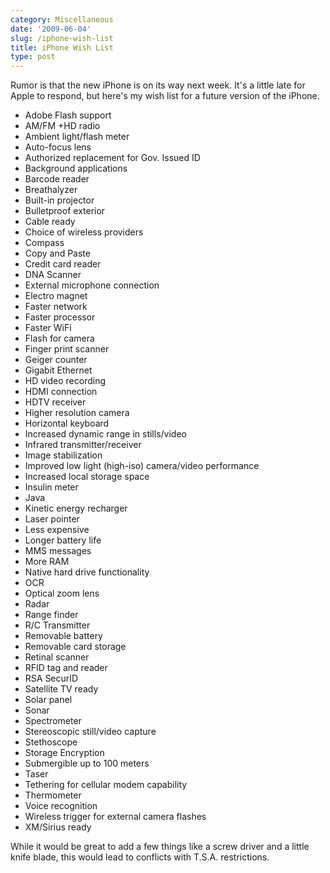 ```yaml
---
category: Miscellaneous
date: '2009-06-04'
slug: /iphone-wish-list
title: iPhone Wish List
type: post
---
```



Rumor is that the new iPhone is on its way next week. It's a little
late for Apple to respond, but here's my wish list for a future
version of the iPhone.

-   Adobe Flash support
-   AM/FM +HD radio
-   Ambient light/flash meter
-   Auto-focus lens
-   Authorized replacement for Gov. Issued ID
-   Background applications
-   Barcode reader
-   Breathalyzer
-   Built-in projector
-   Bulletproof exterior
-   Cable ready
-   Choice of wireless providers
-   Compass
-   Copy and Paste
-   Credit card reader
-   DNA Scanner
-   External microphone connection
-   Electro magnet
-   Faster network
-   Faster processor
-   Faster WiFi
-   Flash for camera
-   Finger print scanner
-   Geiger counter
-   Gigabit Ethernet
-   HD video recording
-   HDMI connection
-   HDTV receiver
-   Higher resolution camera
-   Horizontal keyboard
-   Increased dynamic range in stills/video
-   Infrared transmitter/receiver
-   Image stabilization
-   Improved low light (high-iso) camera/video performance
-   Increased local storage space
-   Insulin meter
-   Java
-   Kinetic energy recharger
-   Laser pointer
-   Less expensive
-   Longer battery life
-   MMS messages
-   More RAM
-   Native hard drive functionality
-   OCR
-   Optical zoom lens
-   Radar
-   Range finder
-   R/C Transmitter
-   Removable battery
-   Removable card storage
-   Retinal scanner
-   RFID tag and reader
-   RSA SecurID
-   Satellite TV ready
-   Solar panel
-   Sonar
-   Spectrometer
-   Stereoscopic still/video capture
-   Stethoscope
-   Storage Encryption
-   Submergible up to 100 meters
-   Taser
-   Tethering for cellular modem capability
-   Thermometer
-   Voice recognition
-   Wireless trigger for external camera flashes
-   XM/Sirius ready

While it would be great to add a few things like a screw driver and
a little knife blade, this would lead to conflicts with T.S.A.
restrictions.